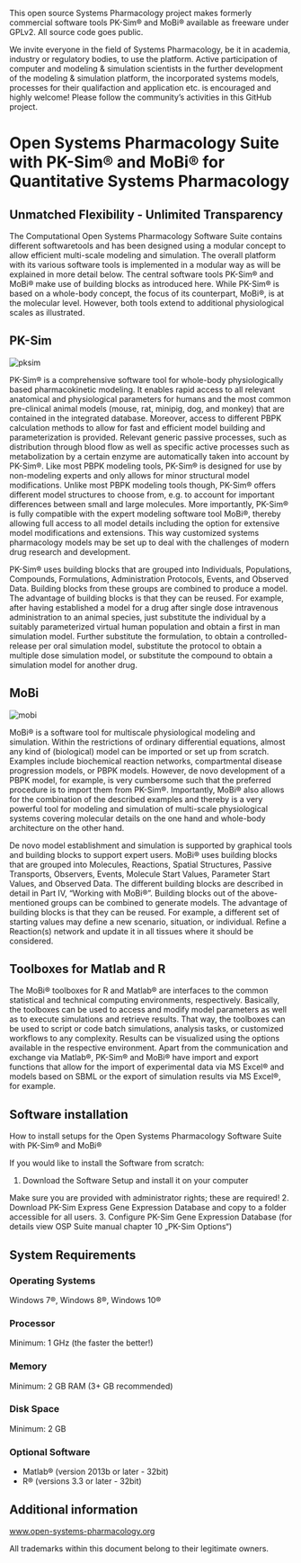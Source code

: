This open source Systems Pharmacology project makes formerly commercial software tools PK-Sim® and MoBi® available as freeware under GPLv2. All source code goes public. 

We invite everyone in the field of Systems Pharmacology, be it in academia, industry or regulatory bodies, to use the platform. Active participation of computer and modeling & simulation scientists in the further development of the modeling & simulation platform, the incorporated systems models, processes for their qualifaction and application etc. is encouraged and highly welcome! Please follow the community’s activities in this GitHub project.



# Open Systems Pharmacology Suite with PK-Sim® and MoBi® for Quantitative Systems Pharmacology

## Unmatched Flexibility - Unlimited Transparency

The Computational Open Systems Pharmacology Software Suite contains different softwaretools and has been designed 
using a modular concept to allow efficient multi-scale modeling and simulation. 
The overall platform with its various software tools is implemented in a modular way 
as will be explained in more detail below. 
The central software tools PK-Sim® and MoBi® make use of building blocks as introduced here. 
While PK-Sim® is based on a whole-body concept, 
the focus of its counterpart, MoBi®, is at the molecular level. 
However, both tools extend to additional physiological scales as illustrated.

## PK-Sim
![pksim](https://cloud.githubusercontent.com/assets/1041237/22438535/5b908010-e6fa-11e6-802b-a79992b54188.png)

PK-Sim® is a comprehensive software tool for whole-body physiologically based pharmacokinetic modeling. 
It enables rapid access to all relevant anatomical and physiological parameters for humans and 
the most common pre-clinical animal models (mouse, rat, minipig, dog, and monkey) 
that are contained in the integrated database. Moreover, access to different PBPK calculation methods 
to allow for fast and efficient model building and parameterization is provided. 
Relevant generic passive processes, such as distribution through blood flow 
as well as specific active processes such as metabolization by a certain enzyme 
are automatically taken into account by PK-Sim®. 
Like most PBPK modeling tools, PK-Sim® is designed for use by non-modeling experts 
and only allows for minor structural model modifications. 
Unlike most PBPK modeling tools though, PK-Sim® offers different model structures to choose from, 
e.g. to account for important differences between small and large molecules. 
More importantly, PK-Sim® is fully compatible with the expert modeling software tool MoBi®, 
thereby allowing full access to all model details including the option for extensive model modifications and extensions. 
This way customized systems pharmacology models may be set up to deal with the challenges of modern drug research and development.

PK-Sim® uses building blocks that are grouped into Individuals, Populations, Compounds, Formulations, 
Administration Protocols, Events, and Observed Data. Building blocks from these groups are combined to produce a model. 
The advantage of building blocks is that they can be reused. 
For example, after having established a model for a drug after single dose intravenous administration to an animal species, 
just substitute the individual by a suitably parameterized virtual human population and obtain a first in man simulation model. 
Further substitute the formulation, to obtain a controlled-release per oral simulation model, substitute the protocol 
to obtain a multiple dose simulation model, or substitute the compound to obtain a simulation model for another drug.
 

## MoBi
![mobi](https://cloud.githubusercontent.com/assets/1041237/22438534/5b8d6b28-e6fa-11e6-9180-3d079eea356a.png)

MoBi® is a software tool for multiscale physiological modeling and simulation. 
Within the restrictions of ordinary differential equations, almost any kind of (biological) model 
can be imported or set up from scratch. Examples include biochemical reaction networks, 
compartmental disease progression models, or PBPK models. However, de novo development of a PBPK model, 
for example, is very cumbersome such that the preferred procedure is to import them from PK-Sim®. 
Importantly, MoBi® also allows for the combination of the described examples and thereby is a very powerful tool 
for modeling and simulation of multi-scale physiological systems covering molecular details on the one hand 
and whole-body architecture on the other hand.

De novo model establishment and simulation is supported by graphical tools and building blocks to support expert users. 
MoBi® uses building blocks that are grouped into Molecules, Reactions, Spatial Structures, Passive Transports, 
Observers, Events, Molecule Start Values, Parameter Start Values, and Observed Data. 
The different building blocks are described in detail in Part IV, “Working with MoBi®”. 
Building blocks out of the above-mentioned groups can be combined to generate models. 
The advantage of building blocks is that they can be reused. For example, a different set of starting values 
may define a new scenario, situation, or individual. Refine a Reaction(s) network and update it in all tissues 
where it should be considered.

## Toolboxes for Matlab and R

The MoBi® toolboxes for R and Matlab® are interfaces to the common statistical and technical computing environments, respectively. 
Basically, the toolboxes can be used to access and modify model parameters as well as to execute simulations and retrieve results. 
That way, the toolboxes can be used to script or code batch simulations, analysis tasks, or customized workflows to any complexity. 
Results can be visualized using the options available in the respective environment. 
Apart from the  communication and exchange via Matlab®, PK-Sim® and MoBi® have import and export functions that allow 
for the import of experimental data via MS Excel® and models based on SBML or the export of simulation results via MS Excel®, for example. 

## Software installation

How to install setups for the Open Systems Pharmacology Software Suite with PK-Sim® and MoBi®

If you would like to install the Software from scratch:

1. Download the Software Setup and install it on your computer
  
  Make sure you are provided with administrator rights; these are required!
2. Download PK-Sim Express Gene Expression Database and copy to a folder accessible for all users. 
3. Configure PK-Sim Gene Expression Database (for details view OSP Suite manual chapter 10 „PK-Sim Options“)

## System Requirements

### Operating Systems
Windows 7®, Windows 8®, Windows 10®
 
### Processor
Minimum: 1 GHz (the faster the better!)
 
### Memory
Minimum: 2 GB RAM (3+ GB recommended)
 
### Disk Space
Minimum: 2 GB
 
### Optional Software
 * Matlab® (version 2013b or later - 32bit)
 * R® (versions 3.3 or later - 32bit) 
    
## Additional information

www.open-systems-pharmacology.org

All trademarks within this document belong to their legitimate owners.

